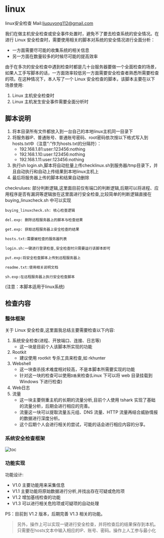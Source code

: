 # linux

linux安全检查
Mail:liuquyong112@gmail.com

我们在做主机安全检查或安全事件处置时，避免不了要去检查系统的安全情况。在进行 Linux 安全检查时，需要使用相关的脚本对系统的安全情况进行全面分析：

- 一方面需要尽可能的收集系统的相关信息
- 另一方面在数量较多的时候尽可能的提高效率

由于在多次的安全检查中遇到检查时都是几十台服务器要做一个全面检查的场景，如果人工手写脚本的话，一方面效率较低另一方面需要安全检查者熟悉所需要检查的项。在这种情况下，本人写了一个 Linux 安全检查的脚本，该脚本主要在以下场景使用:

1. Linux 主机安全检查时
2. Linux 主机发生安全事件需要全面分析时

## 脚本说明

1. 将本目录所有文件都放入到一台自己的本地linux主机同一目录下
2. 将服务器IP、普通账号、普通账号密码、root密码依次按以下格式写入到hosts.txt中（注意“:”作为hosts.txt的分隔符）：
    - 192.168.1.81:user:123456:nothing
    - 192.168.1.10:user:123456:nothing
    - 192.168.1.11:user:123456:nothing
3. 执行sh login.sh,脚本将自动批量上传checklinux.sh到服务器/tmp目录下，并且自动执行和自动上传结果到本地linux主机上
4. 最后将服务器上传的脚本和结果自动删除

checkrulues: 部分判断逻辑,这里面目前仅有端口的判断逻辑,后期可以将进程、应用程序是否有漏洞等逻辑放在这里面进行安全检查,比较简单的判断逻辑直接在 buying_linuxcheck.sh 中可以实现

```shell
buying_linuxcheck.sh: 核心检查逻辑

del.exp: 删除远程服务器上的脚本与检查结果

get.exp: 获取远程服务器上安全检查的结果

hosts.txt:需要被检查的服务器列表

login.sh:一键进行登录检查,安全检查时只需要运行该脚本即可

put.exp:将安全检查脚本上传到远程服务器上

readme.txt:使用相关说明文档

sh.exp:在远程服务器上执行安全检查脚本
```

(注意：本脚本适用于linux系统)

## 检查内容

### 整体框架

关于 Linux 安全检查,这里面我总结主要需要检查以下内容:

1. 系统安全检查(进程、开放端口、连接、日志等)
    - 这一块是目前个人该脚本所实现的功能
2. Rootkit
    - 建议使用 rootkit 专杀工具来检查,如 rkhunter
3. Webshell
    - 这一块查杀技术难度相对较高，不是本脚本所需要实现的功能
    - 针对这一块的检查可以使用`D盾`来检查(Linux 下可以将 web 目录挂载到 Windows 下进行检查)
4. Web日志
5. 流量
    - 这一块主要侧重主机的长期的流量分析,目前个人使用 tshark 实现了基础的流量分析，后期会进行相应的完善。
    - 流量这一块可以提取流量五元组、DNS 流量、HTTP 流量再结合威胁情报的数据进行深度分析。
    - 这个后期个人会进行相关的尝试，可能的话会进行相应内容的分享。

### 系统安全检查框架

![toc](https://img2018.cnblogs.com/blog/1127869/201905/1127869-20190519081655539-153631561.jpg)

### 功能实现

功能设计:

- V1.0 主要功能用来采集信息 
- V1.1 主要功能将原始数据进行分析,并找出存在可疑或危险项
- V1.2 增加基线检查的功能
- V1.3 可以进行相关危险项或可疑项的自动处理

PS：目前到 V1.2 版本，后期完善 V1.3 相关的功能。
> 另外，操作上可以实现一键进行安全检查，并将检查后的结果保存到本机。只需要在hosts文本中输入相应的IP、账号、密码。操作上人工参与最小化

